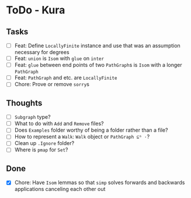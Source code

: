 # ToDo - Kura

## Tasks

- [ ] Feat: Define `LocallyFinite` instance and use that was an assumption necessary for degrees
- [ ] Feat: `union` is `Isom` with `glue` on `inter`
- [ ] Feat: `glue` between end points of two `PathGraph`s is `Isom` with a longer `PathGraph`
- [ ] Feat: `PathGraph` and etc. are `LocallyFinite`
- [ ] Chore: Prove or remove `sorry`s

## Thoughts

- [ ] `Subgraph` type?
- [ ] What to do with `Add` and `Remove` files?
- [ ] Does `Examples` folder worthy of being a folder rather than a file?
- [ ] How to represent a `Walk`: `Walk` object or `PathGraph ⊆ᴳ ·`?
- [ ] Clean up `.Ignore` folder?
- [ ] Where is `pmap` for `Set`?

## Done

- [x] Chore: Have `Isom` lemmas so that `simp` solves forwards and backwards applications canceling each other out
